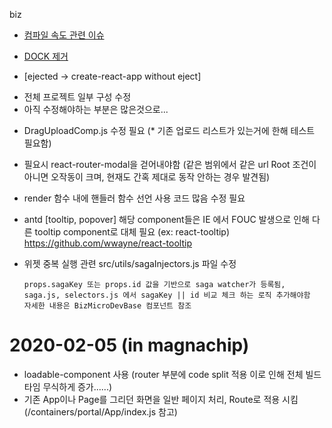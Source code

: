biz


* [컴파일 속도 관련 이슈](#2)

* [DOCK 제거](#3)

* [ejected -> create-react-app without eject]
- 전체 프로젝트 일부 구성 수정
- 아직 수정해야하는 부분은 많은것으로... 

* DragUploadComp.js 수정 필요 (* 기존 업로드 리스트가 있는거에 한해 테스트 필요함)

* 필요시 react-router-modal을 걷어내야함 (같은 범위에서 같은 url Root 조건이 아니면 오작동이 크며, 현재도 간혹 제대로 동작 안하는 경우 발견됨)

* render 함수 내에 핸들러 함수 선언 사용 코드 많음 수정 필요
  
* antd [tooltip, popover] 해당 component들은 IE 에서 FOUC 발생으로 인해 
  다른 tooltip component로 대체 필요 (ex: react-tooltip) https://github.com/wwayne/react-tooltip

* 위젯 중복 실행 관련 src/utils/sagaInjectors.js 파일 수정 

    ``` react
    props.sagaKey 또는 props.id 값을 기반으로 saga watcher가 등록됨, 
    saga.js, selectors.js 에서 sagaKey || id 비교 체크 하는 로직 추가해야함 
    자세한 내용은 BizMicroDevBase 컴포넌트 참조
    ```

# 2020-02-05 (in magnachip)
* loadable-component 사용 (router 부분에 code split 적용 이로 인해 전체 빌드 타임 무식하게 증가......)
* 기존 App이나 Page를 그리던 화면을 일반 페이지 처리, Route로 적용 시킴 (/containers/portal/App/index.js 참고)

